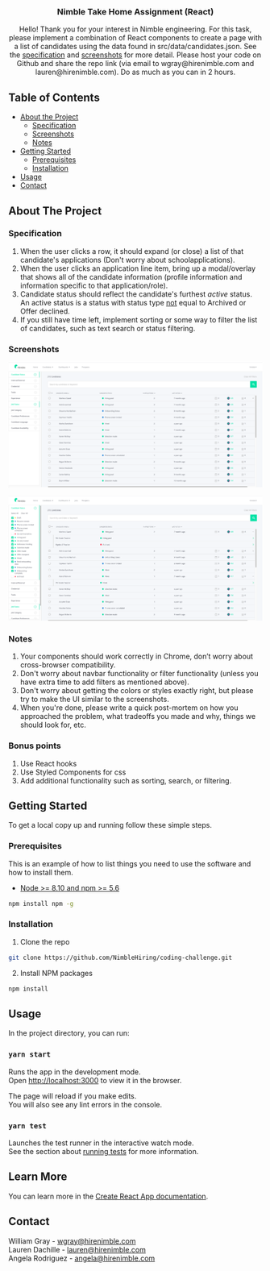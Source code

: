 <br />
<p align="center">
  <h3 align="center">Nimble Take Home Assignment (React)</h3>

  <p align="center">
    Hello! Thank you for your interest in Nimble engineering. For this task, please implement a combination of React components to create a page with a list of candidates using the data found in src/data/candidates.json. See the <a href="#Specification">specification</a> and <a href="#Screenshots">screenshots</a> for more detail. Please host your code on Github and share the repo link (via email to wgray@hirenimble.com and lauren@hirenimble.com). Do as much as you can in 2 hours.
  </p>
</p>



<!-- TABLE OF CONTENTS -->
## Table of Contents

* [About the Project](#about-the-project)
  * [Specification](#Specification)
  * [Screenshots](#Screenshots)
  * [Notes](#Notes)
* [Getting Started](#getting-started)
  * [Prerequisites](#prerequisites)
  * [Installation](#installation)
* [Usage](#usage)
* [Contact](#contact)



<!-- ABOUT THE PROJECT -->
## About The Project

### Specification

1. When the user clicks a row, it should expand (or close) a list of that candidate's applications (Don't worry about schoolapplications).
2. When the user clicks an application line item, bring up a modal/overlay that shows all of the candidate information (profile information and information specific to that application/role).
3. Candidate status should reflect the candidate's furthest <i>active</i> status. An active status is a status with status type <u>not</u> equal to Archived or Offer declined.
4. If you still have time left, implement sorting or some way to filter the list of candidates, such as text search or status filtering.

### Screenshots
![Product Screen Shot - default][product-screenshot-closed]

![Product Screen Shot - expanded][product-screenshot-expanded]

### Notes
1. Your components should work correctly in Chrome, don’t worry about cross-browser compatibility.
4. Don't worry about navbar functionality or filter functionality (unless you have extra time to add filters as mentioned above).
5. Don't worry about getting the colors or styles exactly right, but please try to make the UI similar to the screenshots.
6. When you're done, please write a quick post-mortem on how you approached the problem, what tradeoffs you made and why, things we should look for, etc.

### Bonus points
1. Use React hooks
2. Use Styled Components for css
3. Add additional functionality such as sorting, search, or filtering.



<!-- GETTING STARTED -->
## Getting Started

To get a local copy up and running follow these simple steps.

### Prerequisites

This is an example of how to list things you need to use the software and how to install them.
* [Node >= 8.10 and npm >= 5.6](https://nodejs.org/en/)
```sh
npm install npm -g
```

### Installation

1. Clone the repo
```sh
git clone https://github.com/NimbleHiring/coding-challenge.git
```
2. Install NPM packages
```sh
npm install
```



<!-- USAGE EXAMPLES -->
## Usage

In the project directory, you can run:

### `yarn start`

Runs the app in the development mode.<br />
Open [http://localhost:3000](http://localhost:3000) to view it in the browser.

The page will reload if you make edits.<br />
You will also see any lint errors in the console.

### `yarn test`

Launches the test runner in the interactive watch mode.<br />
See the section about [running tests](https://facebook.github.io/create-react-app/docs/running-tests) for more information.

## Learn More

You can learn more in the [Create React App documentation](https://facebook.github.io/create-react-app/docs/getting-started).



<!-- CONTACT -->
## Contact

William Gray - wgray@hirenimble.com
<br />
Lauren Dachille - lauren@hirenimble.com
<br />
Angela Rodriguez - angela@hirenimble.com



<!-- MARKDOWN LINKS & IMAGES -->
[product-screenshot-closed]: public/closed.png
[product-screenshot-expanded]: public/expanded.png
